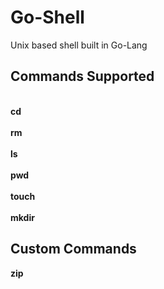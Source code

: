 # Go-Shell
Unix based shell built in Go-Lang

## Commands Supported

  <br> <b>cd</b> </br>
 <br> <b>rm</b> </br>
 <br> <b>ls</b> </br>
 <br> <b>pwd</b> </br>
  <br> <b>touch</b> </br>
  </br> <b>mkdir</b> </br>

  ## Custom Commands
   <b>zip</b>


